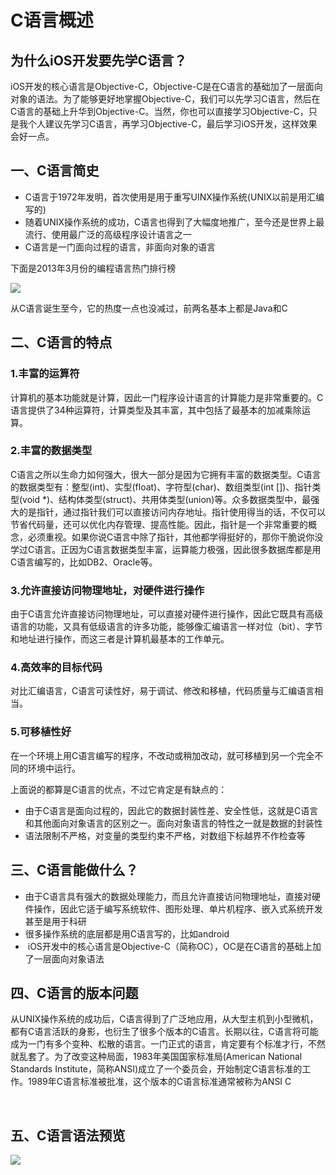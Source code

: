 # C语言概述

## 为什么iOS开发要先学C语言？

iOS开发的核心语言是Objective-C，Objective-C是在C语言的基础加了一层面向对象的语法。为了能够更好地掌握Objective-C，我们可以先学习C语言，然后在C语言的基础上升华到Objective-C。当然，你也可以直接学习Objective-C，只是我个人建议先学习C语言，再学习Objective-C，最后学习iOS开发，这样效果会好一点。

## 一、C语言简史

* C语言于1972年发明，首次使用是用于重写UINX操作系统(UNIX以前是用汇编写的)
* 随着UNIX操作系统的成功，C语言也得到了大幅度地推广，至今还是世界上最流行、使用最广泛的高级程序设计语言之一
* C语言是一门面向过程的语言，非面向对象的语言

下面是2013年3月份的编程语言热门排行榜

![](https://images0.cnblogs.com/blog/497279/201303/12202330-21e3e87b04c4422aa68d70d864a9e694.x-png)

从C语言诞生至今，它的热度一点也没减过，前两名基本上都是Java和C

## 二、C语言的特点

### 1.丰富的运算符

计算机的基本功能就是计算，因此一门程序设计语言的计算能力是非常重要的。C语言提供了34种运算符，计算类型及其丰富，其中包括了最基本的加减乘除运算。

### 2.丰富的数据类型

C语言之所以生命力如何强大，很大一部分是因为它拥有丰富的数据类型。C语言的数据类型有：整型(int)、实型(float)、字符型(char)、数组类型(int [])、指针类型(void *)、结构体类型(struct)、共用体类型(union)等。众多数据类型中，最强大的是指针，通过指针我们可以直接访问内存地址。指针使用得当的话，不仅可以节省代码量，还可以优化内存管理、提高性能。因此，指针是一个非常重要的概念，必须重视。如果你说C语言中除了指针，其他都学得挺好的，那你干脆说你没学过C语言。正因为C语言数据类型丰富，运算能力极强，因此很多数据库都是用C语言编写的，比如DB2、Oracle等。

### 3.允许直接访问物理地址，对硬件进行操作

由于C语言允许直接访问物理地址，可以直接对硬件进行操作，因此它既具有高级语言的功能，又具有低级语言的许多功能，能够像汇编语言一样对位（bit）、字节和地址进行操作，而这三者是计算机最基本的工作单元。

### 4.高效率的目标代码

对比汇编语言，C语言可读性好，易于调试、修改和移植，代码质量与汇编语言相当。

### 5.可移植性好

在一个环境上用C语言编写的程序，不改动或稍加改动，就可移植到另一个完全不同的环境中运行。

上面说的都算是C语言的优点，不过它肯定是有缺点的：

* 由于C语言是面向过程的，因此它的数据封装性差、安全性低，这就是C语言和其他面向对象语言的区别之一。面向对象语言的特性之一就是数据的封装性
* 语法限制不严格，对变量的类型约束不严格，对数组下标越界不作检查等

## 三、C语言能做什么？

* 由于C语言具有强大的数据处理能力，而且允许直接访问物理地址，直接对硬件操作，因此它适于编写系统软件、图形处理、单片机程序、嵌入式系统开发甚至是用于科研
* 很多操作系统的底层都是用C语言写的，比如android
*  iOS开发中的核心语言是Objective-C（简称OC），OC是在C语言的基础上加了一层面向对象语法

## 四、C语言的版本问题

从UNIX操作系统的成功后，C语言得到了广泛地应用，从大型主机到小型微机，都有C语言活跃的身影，也衍生了很多个版本的C语言。长期以往，C语言将可能成为一门有多个变种、松散的语言。一门正式的语言，肯定要有个标准才行，不然就乱套了。为了改变这种局面，1983年美国国家标准局(American National Standards Institute，简称ANSI)成立了一个委员会，开始制定C语言标准的工作。1989年C语言标准被批准，这个版本的C语言标准通常被称为ANSI C

 

## 五、C语言语法预览

![](https://images0.cnblogs.com/blog/497279/201303/14114856-e92368514b694dcfb806b2b248aa2d3a.png)